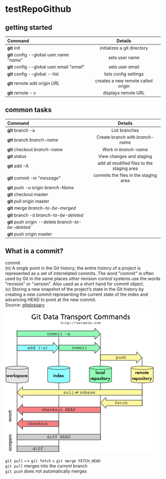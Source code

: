 # testRepoGithub

## getting started
| Command                               | Details 
| :--                                   | :-: 
|**git** init                           |initializes a git directory
|**git** config --global user.name "*name*"   |sets user name
|**git** config --global user.email "*email*" |sets user email
|**git** config --global --list         |lists config settings
|**git** remote add origin *URL*        |creates a new remote called origin
|**git** remote - v                     |displays remote URL 

## common tasks
| Command                               | Details 
| :--                                   | :-: 
|**git** branch -a                      | List branches
|**git** branch *branch-name*           | Create branch with *branch-name*
|**git** checkout *branch-name*         |Work in *branch-name*
|**git** status                         |View changes and staging
|**git** add -A                         |add all modified files to the staging area
**git** commit -m "*message*"           |commits the files in the staging area
|**git** push -u origin *branch-Name*   |
|**git** checkout master                |
|**git** pull origin master             |
|**git** merge *branch-to-be-merged*    |
|**git** branch -d *branch-to-be-deleted*  |
|**git** push origin --delete *branch-to-be-deleted*  |
|**git** push origin master             |

## What is a commit?
   commit  
   (n) A single point in the Git history; the entire history of a project is represented as a set of interrelated commits. The word "commit" is often used by Git in the same places other revision control systems use the words "revision" or "version". Also used as a short hand for commit object.  
   (v) Storing a new snapshot of the project’s state in the Git history by creating a new commit representing the current state of the index and advancing HEAD to point at the new commit.  
Source: [gitglossary][1]

[1]: https://git-scm.com/docs/gitglossary


![git commands conceptualization](git-commands.png)


`git pull` ~= `git fetch` + `git merge FETCH_HEAD`  
`git pull` merges into the _current_ branch  
`git push` does not automatically merges

